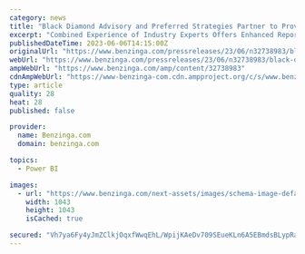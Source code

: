 ```yaml
---
category: news
title: "Black Diamond Advisory and Preferred Strategies Partner to Provide Industry Leading CPM Solutions through OneStream and Power BI"
excerpt: "Combined Experience of Industry Experts Offers Enhanced Reporting and Analytics to further Customers Financial Transformation Journey SOQUEL, Calif., June 6, 2023 /PRNewswire-PRWeb/ -- Black Diamond A"
publishedDateTime: 2023-06-06T14:15:00Z
originalUrl: "https://www.benzinga.com/pressreleases/23/06/n32738983/black-diamond-advisory-and-preferred-strategies-partner-to-provide-industry-leading-cpm-solutions-"
webUrl: "https://www.benzinga.com/pressreleases/23/06/n32738983/black-diamond-advisory-and-preferred-strategies-partner-to-provide-industry-leading-cpm-solutions-"
ampWebUrl: "https://www.benzinga.com/amp/content/32738983"
cdnAmpWebUrl: "https://www-benzinga-com.cdn.ampproject.org/c/s/www.benzinga.com/amp/content/32738983"
type: article
quality: 28
heat: 28
published: false

provider:
  name: Benzinga.com
  domain: benzinga.com

topics:
  - Power BI

images:
  - url: "https://www.benzinga.com/next-assets/images/schema-image-default.png"
    width: 1043
    height: 1043
    isCached: true

secured: "Vh7ya6Fy4yJmZClkjOqxfWwqEhL/WpijKAeDv709SEueKLn6A5EBmdsBLypRadSiKz0YtD2H+Z9uFus/3r2jO9+0jUa2HBgXfALx8FeLDtUvlWEYwPWHxROmK6sZdhdJni47SAiAnRuVdobDNjzs5oq6jwfwxfMUBcKbzuZsiJIQ6UPWEjyDAUqlU8QZ2AlkdXml4Wf93UIy46WSqwR/e037vGqAjk/be9tg8EF25cTXGIo3aHp/fu4X0Qu8lK7fjTpjZ9b/CKrVnZ7DxfF95XYqKDuT1sKzqNC3PGXAbSn10MBDmISExP1q7i4NvxaNQrY9o6S6l1kf0g/jiWwpZAypRE2w/AXF7L/GlFXo/pQ=;RZehTWRDfzH/1UceIKoaLw=="
---
```



